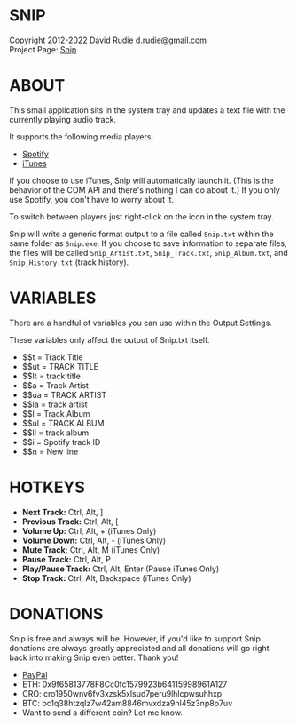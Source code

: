 SNIP
====
Copyright 2012-2022 David Rudie <d.rudie@gmail.com>\
Project Page: [Snip](https://github.com/dlrudie/Snip)

ABOUT
=====
This small application sits in the system tray and updates a text
file with the currently playing audio track.

It supports the following media players:
* [Spotify](https://www.spotify.com/)
* [iTunes](https://www.apple.com/itunes/)

If you choose to use iTunes, Snip will automatically launch it. (This
is the behavior of the COM API and there's nothing I can do about it.) If you
only use Spotify, you don't have to worry about it.

To switch between players just right-click on the icon in the system tray.

Snip will write a generic format output to a file called `Snip.txt` within the
same folder as `Snip.exe`.  If you choose to save information to separate files, 
the files will be called `Snip_Artist.txt`, `Snip_Track.txt`, `Snip_Album.txt`, 
and `Snip_History.txt` (track history).

VARIABLES
=========
There are a handful of variables you can use within the Output Settings.

These variables only affect the output of Snip.txt itself.

* $$t = Track Title
* $$ut = TRACK TITLE
* $$lt = track title
* $$a = Track Artist
* $$ua = TRACK ARTIST
* $$la = track artist
* $$l = Track Album
* $$ul = TRACK ALBUM
* $$ll = track album
* $$i = Spotify track ID
* $$n = New line

HOTKEYS
=======
* **Next Track:** Ctrl, Alt, ]
* **Previous Track:** Ctrl, Alt, [
* **Volume Up:** Ctrl, Alt, + (iTunes Only)
* **Volume Down:** Ctrl, Alt, - (iTunes Only)
* **Mute Track:** Ctrl, Alt, M (iTunes Only)
* **Pause Track:** Ctrl, Alt, P
* **Play/Pause Track:** Ctrl, Alt, Enter (Pause iTunes Only)
* **Stop Track:** Ctrl, Alt, Backspace (iTunes Only)

DONATIONS
=========
Snip is free and always will be. However, if you'd like to support Snip
donations are always greatly appreciated and all donations will go right
back into making Snip even better. Thank you!
* [PayPal](https://paypal.me/thedopefish)
* ETH: 0x9f65813778F8Cc0fc1579923b64115998961A127
* CRO: cro1950wnv6fv3xzsk5xlsud7peru9lhlcpwsuhhxp
* BTC: bc1q38htzqlz7w42am8846mvxdza9nl45z3np8p7uv
* Want to send a different coin? Let me know.
